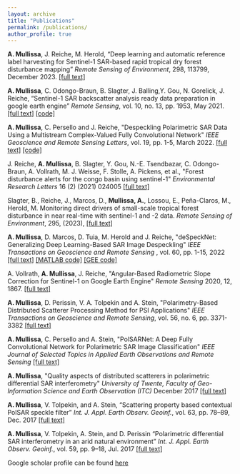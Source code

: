 ```yaml
---
layout: archive
title: "Publications"
permalink: /publications/
author_profile: true
---
```


**A. Mullissa**, J. Reiche, M. Herold, “Deep learning and automatic reference label harvesting for Sentinel-1 SAR-based rapid tropical dry forest disturbance mapping” *Remote Sensing of Environment*, 298, 113799, December 2023. [[full text]](http://adugnag.github.io/files/mullissa_dry_forest_2023.pdf)

**A. Mullissa**, C. Odongo-Braun, B. Slagter, J. Balling,Y. Gou, N. Gorelick, J. Reiche, “Sentinel-1 SAR backscatter analysis ready data preparation in google earth engine” *Remote Sensing*, vol. 10, no. 13, pp. 1953, May 2021. [[full text]](http://adugnag.github.io/files/S1_ARD_remotesensing-13-01954.pdf) [[code]](https://github.com/adugnag/gee_s1_ard)

**A. Mullissa**, C. Persello and J. Reiche, "Despeckling Polarimetric SAR Data Using a Multistream Complex-Valued Fully Convolutional Network" *IEEE Geoscience and Remote Sensing Letters*, vol. 19, pp. 1-5, March 2022. [[full text]](http://adugnag.github.io/files/cv-despecknet_published.pdf) [[code]](https://github.com/adugnag/CV-deSpeckNet) 

J. Reiche, **A. Mullissa**, B. Slagter, Y. Gou, N.-E. Tsendbazar, C. Odongo-Braun, A. Vollrath, M. J. Weisse, F. Stolle, A. Pickens, et al., "Forest disturbance alerts for the congo basin using sentinel-1" *Environmental Research Letters* 16 (2) (2021) 024005 [[full text]](http://adugnag.github.io/files/Reiche_2021_Environ._Res._Lett._16_024005.pdf) 

Slagter, B., Reiche, J., Marcos, D., **Mullissa, A.**, Lossou, E., Peña-Claros, M., Herold, M. Monitoring direct drivers of small-scale tropical forest disturbance in near real-time with sentinel-1 and -2 data. *Remote Sensing of Environment*, 295, (2023), [[full text]](http://adugnag.github.io/files/bart_drivers.pdf)   

**A. Mullissa**, D. Marcos, D. Tuia, M. Herold and J. Reiche, "deSpeckNet: Generalizing Deep Learning-Based SAR Image Despeckling" *IEEE Transactions on Geoscience and Remote Sensing* , vol. 60, pp. 1-15, 2022 [[full text]](http://adugnag.github.io/files/deSpeckNet_published.pdf) [[MATLAB code]](https://github.com/adugnag/deSpeckNet) [[GEE code]](https://github.com/adugnag/deSpeckNet-TF-GEE)

A. Vollrath, **A. Mullissa**, J. Reiche, "Angular-Based Radiometric Slope Correction for Sentinel-1 on Google Earth Engine" *Remote Sensing* 2020, 12, 1867. [[full text]](http://adugnag.github.io/files/Volli-mullissa_reiche_RS_2020.pdf)

**A.  Mullissa**, D. Perissin, V. A. Tolpekin and A. Stein, "Polarimetry-Based Distributed Scatterer Processing Method for PSI Applications" *IEEE Transactions on Geoscience and Remote Sensing*, vol. 56, no. 6, pp. 3371-3382 [[full text]](http://adugnag.github.io/files/08293685_small.pdf)

**A. Mullissa**, C. Persello and A. Stein, "PolSARNet: A Deep Fully Convolutional Network for Polarimetric SAR Image Classification" *IEEE Journal of Selected Topics in Applied Earth Observations and Remote Sensing* [[full text]](http://adugnag.github.io/files/PolSARNet_published.pdf)

**A. Mullissa**, "Quality aspects of distributed scatterers in polarimetric differential SAR interferometry" *University of Twente, Faculty of Geo-Information Science and Earth Observation (ITC)* Decenber 2017 [[full text]](http://adugnag.github.io/files/Adugna_Mullissa_PhD_Dissertation.pdf)

**A. Mullissa**, V. Tolpekin, and A. Stein, “Scattering property based contextual PolSAR speckle filter” *Int. J. Appl. Earth Observ. Geoinf.*, vol. 63, pp. 78–89, Dec. 2017 [[full text]](http://adugnag.github.io/files/1-s2.0-S0303243417301502-main.pdf)

**A. Mullissa**, V. Tolpekin, A. Stein, and D. Perissin “Polarimetric differential SAR interferometry in an arid natural environment” *Int. J. Appl. Earth Observ. Geoinf.*, vol. 59, pp. 9–18, Jul. 2017 [[full text]](http://adugnag.github.io/files/1-s2.0-S0303243417300454-main.pdf)

Google scholar profile can be found [here](https://scholar.google.nl/citations?user=sU3sx0AAAAAJ&hl=en)
